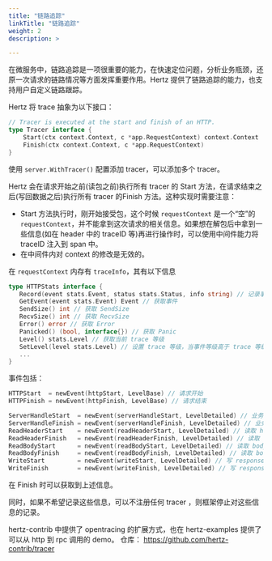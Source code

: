 ```yaml
---
title: "链路追踪"
linkTitle: "链路追踪"
weight: 2
description: >

---
```


在微服务中，链路追踪是一项很重要的能力，在快速定位问题，分析业务瓶颈，还原一次请求的链路情况等方面发挥重要作用。Hertz 提供了链路追踪的能力，也支持用户自定义链路跟踪。

Hertz 将 trace 抽象为以下接口：

```go
// Tracer is executed at the start and finish of an HTTP.
type Tracer interface {
	Start(ctx context.Context, c *app.RequestContext) context.Context
	Finish(ctx context.Context, c *app.RequestContext)
}
```

使用 `server.WithTracer()` 配置添加 tracer，可以添加多个 tracer。

Hertz 会在请求开始之前(读包之前)执行所有 tracer 的 Start 方法，在请求结束之后(写回数据之后)执行所有 tracer 的Finish 方法。这种实现时需要注意：

- Start 方法执行时，刚开始接受包，这个时候 `requestContext` 是一个“空”的 `requestContext`，并不能拿到这次请求的相关信息。如果想在解包后中拿到一些信息(如在 header 中的 traceID 等)再进行操作时，可以使用中间件能力将 traceID 注入到 span 中。
- 在中间件内对 context 的修改是无效的。

在 `requestContext` 内存有 `traceInfo`，其有以下信息

```go
type HTTPStats interface {
   Record(event stats.Event, status stats.Status, info string) // 记录事件
   GetEvent(event stats.Event) Event // 获取事件
   SendSize() int // 获取 SendSize
   RecvSize() int // 获取 RecvSize
   Error() error // 获取 Error
   Panicked() (bool, interface{}) // 获取 Panic
   Level() stats.Level // 获取当前 trace 等级
   SetLevel(level stats.Level) // 设置 trace 等级，当事件等级高于 trace 等级时不上报
   ...
}
```

事件包括：

```go
HTTPStart  = newEvent(httpStart, LevelBase) // 请求开始
HTTPFinish = newEvent(httpFinish, LevelBase) // 请求结束

ServerHandleStart  = newEvent(serverHandleStart, LevelDetailed) // 业务 handler 开始
ServerHandleFinish = newEvent(serverHandleFinish, LevelDetailed) // 业务 handler 结束
ReadHeaderStart    = newEvent(readHeaderStart, LevelDetailed) // 读取 header 开始
ReadHeaderFinish   = newEvent(readHeaderFinish, LevelDetailed) // 读取 header 结束
ReadBodyStart      = newEvent(readBodyStart, LevelDetailed) // 读取 body 开始
ReadBodyFinish     = newEvent(readBodyFinish, LevelDetailed) // 读取 body 结束
WriteStart         = newEvent(writeStart, LevelDetailed) // 写 response 开始
WriteFinish        = newEvent(writeFinish, LevelDetailed) // 写 response 结束
```

在 Finish 时可以获取到上述信息。

同时，如果不希望记录这些信息，可以不注册任何 tracer ，则框架停止对这些信息的记录。

hertz-contrib 中提供了 opentracing 的扩展方式，也在 hertz-examples 提供了可以从 http 到 rpc 调用的 demo。
仓库： https://github.com/hertz-contrib/tracer
